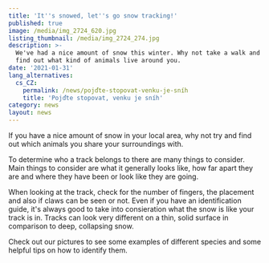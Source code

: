 ```yaml
---
title: 'It''s snowed, let''s go snow tracking!'
published: true
image: /media/img_2724_620.jpg
listing_thumbnail: /media/img_2724_274.jpg
description: >-
  We've had a nice amount of snow this winter. Why not take a walk and try to
  find out what kind of animals live around you.
date: '2021-01-31'
lang_alternatives:
  cs_CZ:
    permalink: /news/pojďte-stopovat-venku-je-sníh
    title: 'Pojďte stopovat, venku je sníh'
category: news
layout: news
---
```

If you have a nice amount of snow in your local area, why not try and find out which animals you share your surroundings with. 

To determine who a track belongs to there are many things to consider. Main things to consider are what it generally looks like, how far apart they are and where they have been or look like they are going. 

When looking at the track, check for the number of fingers, the placement and also if claws can be seen or not.  Even if you have an identification guide, it's always good to take into consieration what the snow is like your track is in. Tracks can look very different on a thin, solid surface in comparison to deep, collapsing snow.

Check out our pictures to see some examples of different species and some helpful tips on how to identify them.
